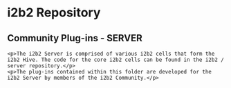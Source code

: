 <html>

<body>
    <h1>i2b2 Repository</h1>
    <h2>Community Plug-ins - SERVER</h2>

    <p>The i2b2 Server is comprised of various i2b2 cells that form the i2b2 Hive. The code for the core i2b2 cells can be found in the i2b2 / server repository.</p>
    <p>The plug-ins contained within this folder are developed for the i2b2 Server by members of the i2b2 Community.</p>

</body>

</html>
